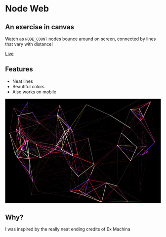 # Node Web
## An exercise in canvas

Watch as `NODE_COUNT` nodes bounce around on screen, connected by lines that vary with distance!

[Live](https://rangerdane.github.io/nodeweb)

## Features
* Neat lines
* Beautiful colors
* Also works on mobile

![screenshot of the thing](./docs/screenshot-opaque.png)

## Why?
I was inspired by the really neat ending credits of Ex Machina
